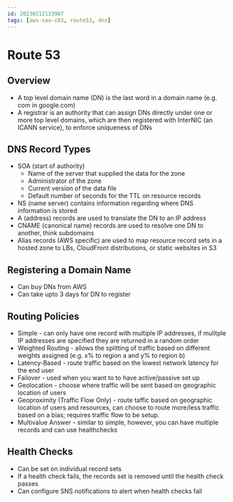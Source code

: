 ```yaml
---
id: 20230212133907
tags: [aws-saa-c03, route53, dns]
---
```


# Route 53

## Overview

* A top level domain name (DN) is the last word in a domain name (e.g.
  com in google.com)
* A registrar is an authority that can assign DNs directly under one or
  more top level domains, which are then registered with InterNIC (an
  ICANN service), to enforce uniqueness of DNs

## DNS Record Types

* SOA (start of authority)
  * Name of the server that supplied the data for the zone
  * Administrator of the zone
  * Current version of the data file
  * Default number of seconds for the TTL on resource records
* NS (name server) contains information regarding where DNS information
  is stored
* A (address) records are used to translate the DN to an IP
  address
* CNAME (canonical name) records are used to resolve one DN to another,
  think subdomains
* Alias records (AWS specific) are used to map resource record sets in
  a hosted zone to LBs, CloudFront distributions, or static websites
  in S3

## Registering a Domain Name

* Can buy DNs from AWS
* Can take upto 3 days for DN to register

## Routing Policies

* Simple - can only have one record with multiple IP addresses, if
  mulitple IP addresses are specified they are returned in a random
  order
* Weighted Routing - allows the splitting of traffic based on different
  weights assigned (e.g. x% to region a and y% to region b)
* Latency-Based - route traffic based on the lowest network latency for
  the end user
* Failover - used when you want to to have active/passive set up
* Geolocation - choose where traffic will be sent based on geographic
  location of users
* Geoproximity (Traffic Flow Only) - route taffic based on geographic
  location of users and resources, can choose to route more/less traffic
  based on a bias; requires traffic flow to be setup.
* Multivalue Answer - similar to simple, however, you can have multiple
  records and can use healthchecks

## Health Checks

* Can be set on individual record sets
* If a health check fails, the records set is removed until the health
  check passes
* Can configure SNS notifications to alert when health checks fail
